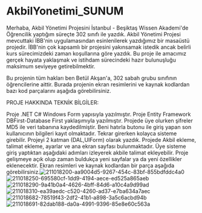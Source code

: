 # AkbilYonetimi_SUNUM
Merhaba, Akbil Yönetimi Projesini İstanbul - Beşiktaş Wissen Akademi'de Öğrencilik yaptığım süreçte 302 sınıfı ile yazdık. Akbil Yönetimi Projesi mevcuttaki İBB'nin uygulamasından esinlenilerek yazdığımız bir masaüstü projedir. İBB'nin çok kapsamlı bir projesini yakınsamak istedik ancak belirli kurs sürecimizdeki zaman koşullarına göre yazdık. Bu proje ile amacımız gerçek hayata yaklaşmak ve istihdam sürecindeki hazır bulunuşluğu maksimum seviyeye getirebilmektir.

Bu projenin tüm hakları ben Betül Akşan'a, 302 sabah grubu sınıfının öğrencilerine aittir. Burada projenin ekran resimlerini ve kaynak kodlardan bazı kod parçalarını aşağıda görebilirsiniz.

PROJE HAKKINDA TEKNİK BİLGİLER:

Proje .NET C# Windows Form yapısıyla yazılmıştır.
Proje Entity Framework DBFirst-Database First yaklaşımıyla yazılmıştır.
Projede üye olurken şifreler MD5 ile veri tabanına kaydedilmiştir.
Beni hatırla butonu ile giriş yapan son kullanıcının bilgileri kayıt olmaktadır. Tekrar girerken kolayca sisteme girebilir.
Projeyi 2 katman (DAL,UIForm) olarak yazdık.
Projede Akbil ekleme, talimat ekleme, ayarlar ve ana ekran sayfası bulunmaktadır. Üye sisteme giriş yaptıktan aşağıdaki adımları izleyerek akbile talimat ekleyebilir.
Proje gelişmeye açık olup zaman buldukça yeni sayfalar ya da yeni özellikler eklenecektir.
Ekran resimleri ve kaynak kodlardan bir parça aşağıda görebilirsiniz.![211018200-aa9004d5-9267-454c-83bf-855bdfddc4a0](https://user-images.githubusercontent.com/112180158/221550945-5c506038-4777-4d00-a34f-6ec7bad92d55.png)
![211018250-695580cf-1dd9-4194-aece-ed525a865aeb](https://user-images.githubusercontent.com/112180158/221550957-d5b73220-c986-48e7-ba44-027196a2656d.png)
![211018290-9a41b0a4-4626-4bff-84d6-a10c4a9d99ad](https://user-images.githubusercontent.com/112180158/221550959-23f9d507-2c0e-4f02-8af2-d3134be44ccf.png)
![211018310-ea39aedc-c520-4260-ad37-e7ba634a7aec](https://user-images.githubusercontent.com/112180158/221550965-35f96ae4-2f64-4507-a87c-46f16ef86b1b.png)
![211018682-78519f43-2df2-41b1-a898-3a5c6acbd94b](https://user-images.githubusercontent.com/112180158/221550968-98384a02-8623-4e76-8cf4-d5513d22dbc7.png)
![211018691-82dab188-da0a-4991-9396-85e8e60c563a](https://user-images.githubusercontent.com/112180158/221551015-20fb10eb-83ea-49d3-99b5-7f7f1a8f9963.png)
